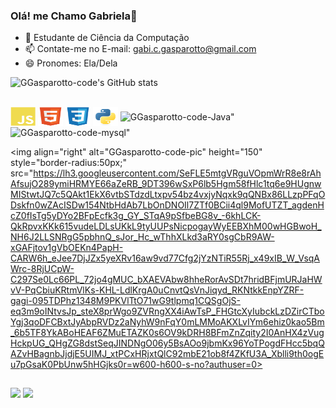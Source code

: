 ### Olá! me Chamo Gabriela👋

- 🌱 Estudante de Ciência da Computação
- 📫 Contate-me no E-mail: gabi.c.gasparotto@gmail.com
- 😄 Pronomes: Ela/Dela

![GGasparotto-code's GitHub stats](https://github-readme-stats.vercel.app/api?username=GGasparotto-code&show_icons=true&theme=onedark)

<div style="display: inline_block"><br>
  <img align="center" alt="GGasparotto-code-Js" height="30" width="40" src="https://raw.githubusercontent.com/devicons/devicon/master/icons/javascript/javascript-plain.svg">
  <img align="center" alt="GGasparotto-code-HTML" height="30" width="40" src="https://raw.githubusercontent.com/devicons/devicon/master/icons/html5/html5-original.svg">
  <img align="center" alt="GGasparotto-code-CSS" height="30" width="40" src="https://raw.githubusercontent.com/devicons/devicon/master/icons/css3/css3-original.svg">
  <img align="center" alt="GGasparotto-code-Python" height="30" width="40" src="https://raw.githubusercontent.com/devicons/devicon/master/icons/python/python-original.svg">
  <img align="center" alt=GGasparotto-code-Java" height="30" width="40" src="https://cdn.jsdelivr.net/gh/devicons/devicon/icons/java/java-original-wordmark.svg">
  <img align="center" alt=GGasparotto-code-mysql" height="30" width="40" src="https://cdn.jsdelivr.net/gh/devicons/devicon/icons/mysql/mysql-original-wordmark.svg" />
</div>

<img align="right" alt="GGasparotto-code-pic" height="150" style="border-radius:50px;" src="https://lh3.googleusercontent.com/SeFLE5mtgVRguVOpmWrR8e8rAhAfsujO289ymiHRMYE66aZeRB_9DT396wSxP6lb5Hgm58fHlc1tq6e9HUgnwMIStwtJQ7c5QAkt1EkX6vtbSTdzdLtxpv54bz4vxjyNqxk9qQNBx86LLzpPFqODskfn0wZAcISDw154NtbHdAb7LbOnDNOIl7ZTf0BCii4ql9MofUTZT_agdenHcZ0fIsTg5yDYo2BFpEcfk3g_GY_STqA9pSfbeBG8v_-6khLCK-QkRpvxKKk615vudeLDLsUKkL9tyUUPsNicpogayWyEEBXhM00wHGBwoH_NH6J2LLSNRgG5pbhnQ_sJor_Hc_wThhXLkd3aRY0sgCbR9AW-xGAFjtov1gVbOEKn4PapH-CARW6h_eJee7DjJZx5yeXRv16aw9vd77Cfg2jYzNTiR55Rj_x49xIB_W_VsqAWrc-8RjUCpW-C297Se0Lc66PL_72jo4gMUC_bXAEVAbw8hheRorAvSDt7hridBFjmURJaHWvV-PqCbiuKRtmVlKs-KHL-LdlKrgA0uCnvtQsVnJiqyd_RKNtkkEnpYZRF-gagi-095TDPhz1348M9PKVlTtO71wG9tlpmq1CQSgOjS-eq3m9oINtvsJp_steX8prWgo9ZVRngXX4iAwTsP_FHGtcXyIubckLzDZirCTboYgj3qoDFCBxtJyAbpRVDz2aNyhW9nFqY0mLMMoAKXLvIYm6ehiz0kao5Bm_6b5TF8YkABoHEAF6ZMuETAZK0s6OV9kDRH8BFmZnZqity2I0AnHX4zVugHckpUG_QHgZG8dstSeqJINDNgO06y5BsAOo9jbmKx96YoTPogdFHcc5bqQAZvHBagnbJjdjE5UIMJ_xtPCxHRjxtQlC92mbE21ob8f4ZKfU3A_Xblli9th0ogEu7pGsaK0PbUnw5hHGjks0r=w600-h600-s-no?authuser=0>

  ##
  
<div> 
  <a href = "mailto:gabi.c.gasparotto@gmail.com"><img src="https://img.shields.io/badge/-Gmail-%23333?style=for-the-badge&logo=gmail&logoColor=white" target="_blank"></a>
  <a href="https://www.linkedin.com/in/gabriela-cavalari-gasparotto/" target="_blank"><img src="https://img.shields.io/badge/-LinkedIn-%230077B5?style=for-the-badge&logo=linkedin&logoColor=white" target="_blank"></a> 
</div>
